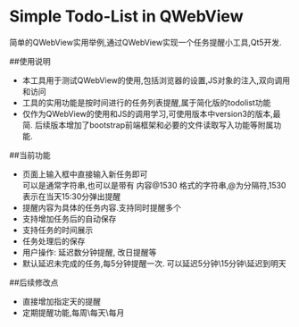 # Simple Todo-List in QWebView 简单的QWebView实用举例,通过QWebView实现一个任务提醒小工具,Qt5开发.##使用说明* 本工具用于测试QWebView的使用,包括浏览器的设置,JS对象的注入,双向调用和访问* 工具的实用功能是按时间进行的任务列表提醒,属于简化版的todolist功能* 仅作为QWebView的使用和JS的调用学习,可使用版本中version3的版本,最简. 后续版本增加了bootstrap前端框架和必要的文件读取写入功能等附属功能.##当前功能* 页面上输入框中直接输入新任务即可  可以是通常字符串,也可以是带有 内容@1530 格式的字符串,@为分隔符,1530表示在当天15:30分弹出提醒* 提醒内容为具体的任务内容.支持同时提醒多个* 支持增加任务后的自动保存* 支持任务的时间展示* 任务处理后的保存* 用户操作: 延迟数分钟提醒, 改日提醒等* 默认延迟未完成的任务,每5分钟提醒一次. 可以延迟5分钟\15分钟\延迟到明天##后续修改点* 直接增加指定天的提醒* 定期提醒功能,每周\每天\每月